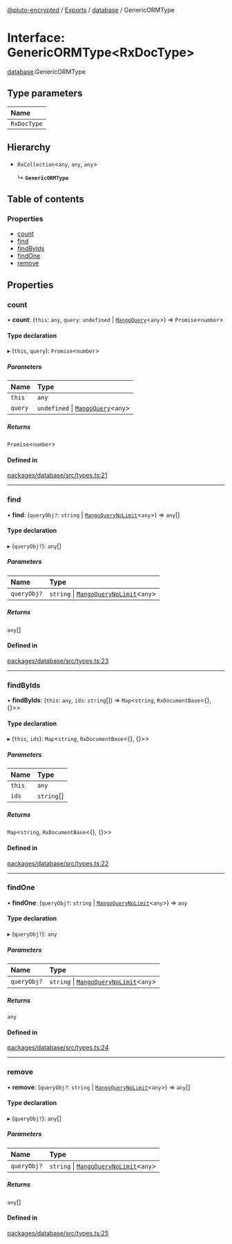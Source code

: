 [@pluto-encrypted](../README.md) / [Exports](../modules.md) / [database](../modules/database.md) / GenericORMType

# Interface: GenericORMType\<RxDocType\>

[database](../modules/database.md).GenericORMType

## Type parameters

| Name |
| :------ |
| `RxDocType` |

## Hierarchy

- `RxCollection`\<`any`, `any`, `any`\>

  ↳ **`GenericORMType`**

## Table of contents

### Properties

- [count](database.GenericORMType.md#count)
- [find](database.GenericORMType.md#find)
- [findByIds](database.GenericORMType.md#findbyids)
- [findOne](database.GenericORMType.md#findone)
- [remove](database.GenericORMType.md#remove)

## Properties

### count

• **count**: (`this`: `any`, `query`: `undefined` \| [`MangoQuery`](../modules/leveldb.md#mangoquery)\<`any`\>) => `Promise`\<`number`\>

#### Type declaration

▸ (`this`, `query`): `Promise`\<`number`\>

##### Parameters

| Name | Type |
| :------ | :------ |
| `this` | `any` |
| `query` | `undefined` \| [`MangoQuery`](../modules/leveldb.md#mangoquery)\<`any`\> |

##### Returns

`Promise`\<`number`\>

#### Defined in

[packages/database/src/types.ts:21](https://github.com/atala-community-projects/pluto-encrypted/blob/12959ad3/packages/database/src/types.ts#L21)

___

### find

• **find**: (`queryObj?`: `string` \| [`MangoQueryNoLimit`](../modules/leveldb.md#mangoquerynolimit)\<`any`\>) => `any`[]

#### Type declaration

▸ (`queryObj?`): `any`[]

##### Parameters

| Name | Type |
| :------ | :------ |
| `queryObj?` | `string` \| [`MangoQueryNoLimit`](../modules/leveldb.md#mangoquerynolimit)\<`any`\> |

##### Returns

`any`[]

#### Defined in

[packages/database/src/types.ts:23](https://github.com/atala-community-projects/pluto-encrypted/blob/12959ad3/packages/database/src/types.ts#L23)

___

### findByIds

• **findByIds**: (`this`: `any`, `ids`: `string`[]) => `Map`\<`string`, `RxDocumentBase`\<{}, {}\>\>

#### Type declaration

▸ (`this`, `ids`): `Map`\<`string`, `RxDocumentBase`\<{}, {}\>\>

##### Parameters

| Name | Type |
| :------ | :------ |
| `this` | `any` |
| `ids` | `string`[] |

##### Returns

`Map`\<`string`, `RxDocumentBase`\<{}, {}\>\>

#### Defined in

[packages/database/src/types.ts:22](https://github.com/atala-community-projects/pluto-encrypted/blob/12959ad3/packages/database/src/types.ts#L22)

___

### findOne

• **findOne**: (`queryObj?`: `string` \| [`MangoQueryNoLimit`](../modules/leveldb.md#mangoquerynolimit)\<`any`\>) => `any`

#### Type declaration

▸ (`queryObj?`): `any`

##### Parameters

| Name | Type |
| :------ | :------ |
| `queryObj?` | `string` \| [`MangoQueryNoLimit`](../modules/leveldb.md#mangoquerynolimit)\<`any`\> |

##### Returns

`any`

#### Defined in

[packages/database/src/types.ts:24](https://github.com/atala-community-projects/pluto-encrypted/blob/12959ad3/packages/database/src/types.ts#L24)

___

### remove

• **remove**: (`queryObj?`: `string` \| [`MangoQueryNoLimit`](../modules/leveldb.md#mangoquerynolimit)\<`any`\>) => `any`[]

#### Type declaration

▸ (`queryObj?`): `any`[]

##### Parameters

| Name | Type |
| :------ | :------ |
| `queryObj?` | `string` \| [`MangoQueryNoLimit`](../modules/leveldb.md#mangoquerynolimit)\<`any`\> |

##### Returns

`any`[]

#### Defined in

[packages/database/src/types.ts:25](https://github.com/atala-community-projects/pluto-encrypted/blob/12959ad3/packages/database/src/types.ts#L25)
